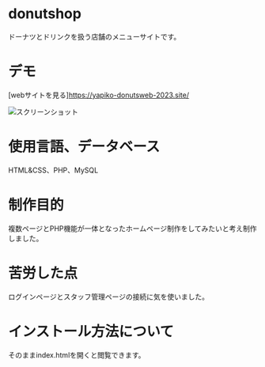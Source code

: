 # donutshop

ドーナツとドリンクを扱う店舗のメニューサイトです。

# デモ
[webサイトを見る]https://yapiko-donutsweb-2023.site/

![スクリーンショット](https://user-images.githubusercontent.com/84828867/221393742-be0a3ab4-b8b5-4197-968a-ccfc68fed97d.png)

# 使用言語、データベース
HTML&CSS、PHP、MySQL

# 制作目的
複数ページとPHP機能が一体となったホームページ制作をしてみたいと考え制作しました。

# 苦労した点
ログインページとスタッフ管理ページの接続に気を使いました。

# インストール方法について
そのままindex.htmlを開くと閲覧できます。
